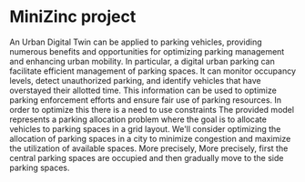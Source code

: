 # MiniZinc project
An Urban Digital Twin can be applied to parking vehicles, providing numerous benefits and opportunities for optimizing parking management and enhancing urban mobility. In particular, a digital urban parking can facilitate efficient management of parking spaces. It can monitor occupancy levels, detect unauthorized parking, and identify vehicles that have overstayed their allotted time. This information can be used to optimize parking enforcement efforts and ensure fair use of parking resources. In order to optimize this there is a need to use constraints The provided model represents a parking allocation problem where the goal is to allocate vehicles to parking spaces in a grid layout. We'll consider optimizing the allocation of parking spaces in a city to minimize congestion and maximize the utilization of available spaces. More precisely, More precisely, first the central parking spaces are occupied and then gradually move to the side parking spaces.
